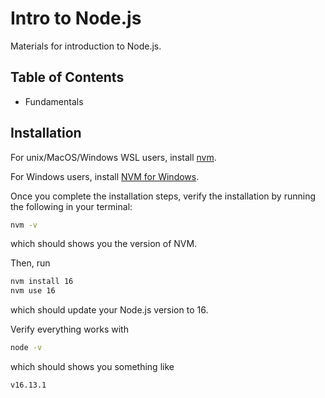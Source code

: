 # Intro to Node.js

Materials for introduction to Node.js.

## Table of Contents

- Fundamentals

## Installation

For unix/MacOS/Windows WSL users, install [nvm](https://github.com/nvm-sh/nvm).

For Windows users, install [NVM for Windows](https://github.com/coreybutler/nvm-windows).

Once you complete the installation steps, verify the installation by running the following in your terminal:

```bash
nvm -v
```

which should shows you the version of NVM.

Then, run

```bash
nvm install 16
nvm use 16
```

which should update your Node.js version to 16.

Verify everything works with

```bash
node -v
```

which should shows you something like 

```bash
v16.13.1
```